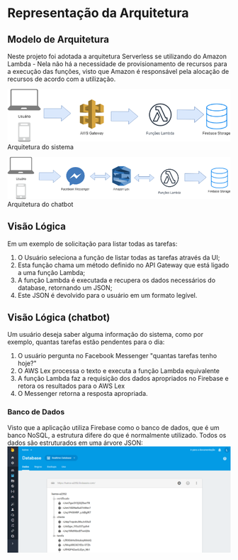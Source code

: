 # Representação da Arquitetura

## Modelo de Arquitetura

Neste projeto foi adotada a arquitetura Serverless se utilizando do Amazon Lambda - Nela não há a necessidade de provisionamento de recursos para a execução das funções, visto que Amazon é responsável pela alocação de recursos de acordo com a utilização.

![Arquitetura do sistema](.gitbook/assets/Arquitetura-sistema.png)
Arquitetura do sistema

![Arquitetura do chatbot](.gitbook/assets/arquitetura-chatbot.png)
Arquitetura do chatbot

## Visão Lógica
Em um exemplo de solicitação para listar todas as tarefas:
1. O Usuário seleciona a função de listar todas as tarefas através da UI;
1. Esta função chama um método definido no API Gateway que está ligado a uma função Lambda;
1. A função Lambda é executada e recupera os dados necessários do database, retornando um JSON;
1. Este JSON é devolvido para o usuário em um formato legível.

## Visão Lógica (chatbot)
Um usuário deseja saber alguma informação do sistema, como por exemplo, quantas tarefas estão pendentes para o dia:
1. O usuário pergunta no Facebook Messenger "quantas tarefas tenho hoje?"
1. O AWS Lex processa o texto e executa a função Lambda equivalente
1. A função Lambda faz a requisição dos dados apropriados no Firebase e retora os resultados para o AWS Lex
1. O Messenger retorna a resposta apropriada.

### Banco de Dados
Visto que a aplicação utiliza Firebase como o banco de dados, que é um banco NoSQL, a estrutura difere do que é normalmente utilizado. Todos os dados são estruturados em uma árvore JSON:
![Esquema do banco de dados](.gitbook/assets/database-schema.png)
###  


